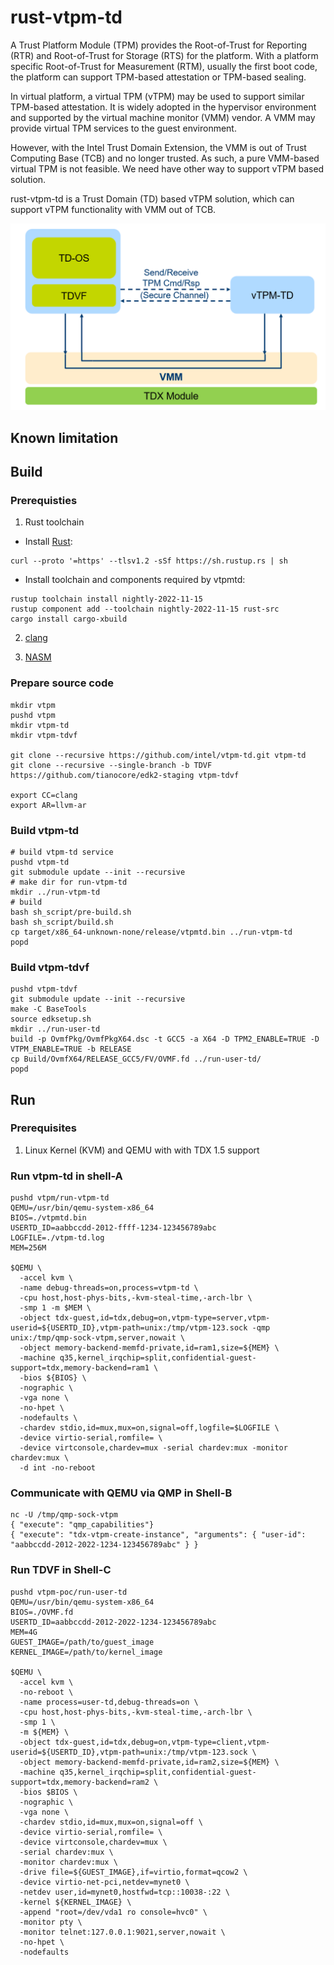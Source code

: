 # rust-vtpm-td

A Trust Platform Module (TPM) provides the Root-of-Trust for Reporting (RTR) and Root-of-Trust for Storage (RTS) for the platform. With a platform specific Root-of-Trust for Measurement (RTM), usually the first boot code, the platform can support TPM-based attestation or TPM-based sealing.

In virtual platform, a virtual TPM (vTPM) may be used to support similar TPM-based attestation. It is widely adopted in the hypervisor environment and supported by the virtual machine monitor (VMM) vendor. A VMM may provide virtual TPM services to the guest environment.

However, with the Intel Trust Domain Extension, the VMM is out of Trust Computing Base (TCB) and no longer trusted. As such, a pure VMM-based virtual TPM is not feasible. We need have other way to support vTPM based solution.

rust-vtpm-td is a Trust Domain (TD) based vTPM solution, which can support vTPM functionality with VMM out of TCB.

![Overview](doc/vtpm-overview.png)

## Known limitation

## Build

### Prerequisties

1. Rust toolchain

* Install [Rust](https://www.rust-lang.org/tools/install):
```
curl --proto '=https' --tlsv1.2 -sSf https://sh.rustup.rs | sh
```
* Install toolchain and components required by vtpmtd:
```
rustup toolchain install nightly-2022-11-15
rustup component add --toolchain nightly-2022-11-15 rust-src
cargo install cargo-xbuild
```

2. [clang](https://releases.llvm.org/download.html#13.0.1)

3. [NASM](https://www.nasm.us/)

### Prepare source code

```
mkdir vtpm
pushd vtpm
mkdir vtpm-td
mkdir vtpm-tdvf

git clone --recursive https://github.com/intel/vtpm-td.git vtpm-td
git clone --recursive --single-branch -b TDVF https://github.com/tianocore/edk2-staging vtpm-tdvf

export CC=clang
export AR=llvm-ar
```

### Build vtpm-td

```
# build vtpm-td service
pushd vtpm-td
git submodule update --init --recursive
# make dir for run-vtpm-td
mkdir ../run-vtpm-td
# build
bash sh_script/pre-build.sh
bash sh_script/build.sh
cp target/x86_64-unknown-none/release/vtpmtd.bin ../run-vtpm-td
popd
```

### Build vtpm-tdvf

```
pushd vtpm-tdvf
git submodule update --init --recursive
make -C BaseTools
source edksetup.sh
mkdir ../run-user-td
build -p OvmfPkg/OvmfPkgX64.dsc -t GCC5 -a X64 -D TPM2_ENABLE=TRUE -D VTPM_ENABLE=TRUE -b RELEASE
cp Build/OvmfX64/RELEASE_GCC5/FV/OVMF.fd ../run-user-td/
popd
```

## Run

### Prerequisites

1. Linux Kernel (KVM) and QEMU with with TDX 1.5 support

### Run vtpm-td in shell-A
```
pushd vtpm/run-vtpm-td
QEMU=/usr/bin/qemu-system-x86_64
BIOS=./vtpmtd.bin
USERTD_ID=aabbccdd-2012-ffff-1234-123456789abc
LOGFILE=./vtpm-td.log
MEM=256M

$QEMU \
  -accel kvm \
  -name debug-threads=on,process=vtpm-td \
  -cpu host,host-phys-bits,-kvm-steal-time,-arch-lbr \
  -smp 1 -m $MEM \
  -object tdx-guest,id=tdx,debug=on,vtpm-type=server,vtpm-userid=${USERTD_ID},vtpm-path=unix:/tmp/vtpm-123.sock -qmp unix:/tmp/qmp-sock-vtpm,server,nowait \
  -object memory-backend-memfd-private,id=ram1,size=${MEM} \
  -machine q35,kernel_irqchip=split,confidential-guest-support=tdx,memory-backend=ram1 \
  -bios ${BIOS} \
  -nographic \
  -vga none \
  -no-hpet \
  -nodefaults \
  -chardev stdio,id=mux,mux=on,signal=off,logfile=$LOGFILE \
  -device virtio-serial,romfile= \
  -device virtconsole,chardev=mux -serial chardev:mux -monitor chardev:mux \
  -d int -no-reboot
```
### Communicate with QEMU via QMP in Shell-B
```
nc -U /tmp/qmp-sock-vtpm
{ "execute": "qmp_capabilities"}
{ "execute": "tdx-vtpm-create-instance", "arguments": { "user-id": "aabbccdd-2012-2022-1234-123456789abc" } }
```

### Run TDVF in Shell-C
```
pushd vtpm-poc/run-user-td
QEMU=/usr/bin/qemu-system-x86_64
BIOS=./OVMF.fd
USERTD_ID=aabbccdd-2012-2022-1234-123456789abc
MEM=4G
GUEST_IMAGE=/path/to/guest_image
KERNEL_IMAGE=/path/to/kernel_image

$QEMU \
  -accel kvm \
  -no-reboot \
  -name process=user-td,debug-threads=on \
  -cpu host,host-phys-bits,-kvm-steal-time,-arch-lbr \
  -smp 1 \
  -m ${MEM} \
  -object tdx-guest,id=tdx,debug=on,vtpm-type=client,vtpm-userid=${USERTD_ID},vtpm-path=unix:/tmp/vtpm-123.sock \
  -object memory-backend-memfd-private,id=ram2,size=${MEM} \
  -machine q35,kernel_irqchip=split,confidential-guest-support=tdx,memory-backend=ram2 \
  -bios $BIOS \
  -nographic \
  -vga none \
  -chardev stdio,id=mux,mux=on,signal=off \
  -device virtio-serial,romfile= \
  -device virtconsole,chardev=mux \
  -serial chardev:mux \
  -monitor chardev:mux \
  -drive file=${GUEST_IMAGE},if=virtio,format=qcow2 \
  -device virtio-net-pci,netdev=mynet0 \
  -netdev user,id=mynet0,hostfwd=tcp::10038-:22 \
  -kernel ${KERNEL_IMAGE} \
  -append "root=/dev/vda1 ro console=hvc0" \
  -monitor pty \
  -monitor telnet:127.0.0.1:9021,server,nowait \
  -no-hpet \
  -nodefaults
```
